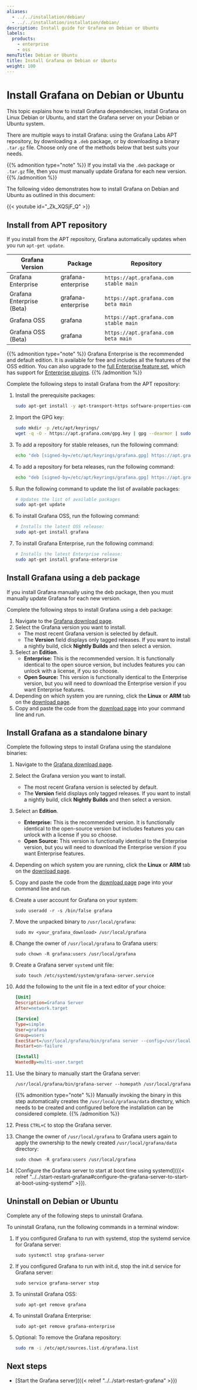 ```yaml
---
aliases:
  - ../../installation/debian/
  - ../../installation/installation/debian/
description: Install guide for Grafana on Debian or Ubuntu
labels:
  products:
    - enterprise
    - oss
menuTitle: Debian or Ubuntu
title: Install Grafana on Debian or Ubuntu
weight: 100
---
```


# Install Grafana on Debian or Ubuntu

This topic explains how to install Grafana dependencies, install Grafana on Linux Debian or Ubuntu, and start the Grafana server on your Debian or Ubuntu system.

There are multiple ways to install Grafana: using the Grafana Labs APT repository, by downloading a `.deb` package, or by downloading a binary `.tar.gz` file. Choose only one of the methods below that best suits your needs.

{{% admonition type="note" %}}
If you install via the `.deb` package or `.tar.gz` file, then you must manually update Grafana for each new version.
{{% /admonition %}}

The following video demonstrates how to install Grafana on Debian and Ubuntu as outlined in this document:

{{< youtube id="_Zk_XQSjF_Q" >}}

## Install from APT repository

If you install from the APT repository, Grafana automatically updates when you run `apt-get update`.

| Grafana Version           | Package            | Repository                            |
| ------------------------- | ------------------ | ------------------------------------- |
| Grafana Enterprise        | grafana-enterprise | `https://apt.grafana.com stable main` |
| Grafana Enterprise (Beta) | grafana-enterprise | `https://apt.grafana.com beta main`   |
| Grafana OSS               | grafana            | `https://apt.grafana.com stable main` |
| Grafana OSS (Beta)        | grafana            | `https://apt.grafana.com beta main`   |

{{% admonition type="note" %}}
Grafana Enterprise is the recommended and default edition. It is available for free and includes all the features of the OSS edition. You can also upgrade to the [full Enterprise feature set](/products/enterprise/?utm_source=grafana-install-page), which has support for [Enterprise plugins](/grafana/plugins/?enterprise=1&utcm_source=grafana-install-page).
{{% /admonition %}}

Complete the following steps to install Grafana from the APT repository:

1. Install the prerequisite packages:

   ```bash
   sudo apt-get install -y apt-transport-https software-properties-common wget
   ```

1. Import the GPG key:

   ```bash
   sudo mkdir -p /etc/apt/keyrings/
   wget -q -O - https://apt.grafana.com/gpg.key | gpg --dearmor | sudo tee /etc/apt/keyrings/grafana.gpg > /dev/null
   ```

1. To add a repository for stable releases, run the following command:

   ```bash
   echo "deb [signed-by=/etc/apt/keyrings/grafana.gpg] https://apt.grafana.com stable main" | sudo tee -a /etc/apt/sources.list.d/grafana.list
   ```

1. To add a repository for beta releases, run the following command:

   ```bash
   echo "deb [signed-by=/etc/apt/keyrings/grafana.gpg] https://apt.grafana.com beta main" | sudo tee -a /etc/apt/sources.list.d/grafana.list
   ```

1. Run the following command to update the list of available packages:

   ```bash
   # Updates the list of available packages
   sudo apt-get update
   ```

1. To install Grafana OSS, run the following command:

   ```bash
   # Installs the latest OSS release:
   sudo apt-get install grafana
   ```

1. To install Grafana Enterprise, run the following command:

   ```bash
   # Installs the latest Enterprise release:
   sudo apt-get install grafana-enterprise
   ```

## Install Grafana using a deb package

If you install Grafana manually using the deb package, then you must manually update Grafana for each new version.

Complete the following steps to install Grafana using a deb package:

1. Navigate to the [Grafana download page](/grafana/download).
1. Select the Grafana version you want to install.
   - The most recent Grafana version is selected by default.
   - The **Version** field displays only tagged releases. If you want to install a nightly build, click **Nightly Builds** and then select a version.
1. Select an **Edition**.
   - **Enterprise:** This is the recommended version. It is functionally identical to the open source version, but includes features you can unlock with a license, if you so choose.
   - **Open Source:** This version is functionally identical to the Enterprise version, but you will need to download the Enterprise version if you want Enterprise features.
1. Depending on which system you are running, click the **Linux** or **ARM** tab on the [download page](/grafana/download).
1. Copy and paste the code from the [download page](/grafana/download) into your command line and run.

## Install Grafana as a standalone binary

Complete the following steps to install Grafana using the standalone binaries:

1. Navigate to the [Grafana download page](/grafana/download).
1. Select the Grafana version you want to install.
   - The most recent Grafana version is selected by default.
   - The **Version** field displays only tagged releases. If you want to install a nightly build, click **Nightly Builds** and then select a version.
1. Select an **Edition**.
   - **Enterprise:** This is the recommended version. It is functionally identical to the open-source version but includes features you can unlock with a license if you so choose.
   - **Open Source:** This version is functionally identical to the Enterprise version, but you will need to download the Enterprise version if you want Enterprise features.
1. Depending on which system you are running, click the **Linux** or **ARM** tab on the [download page](/grafana/download).
1. Copy and paste the code from the [download page](/grafana/download) page into your command line and run.
1. Create a user account for Grafana on your system:

   ```shell
   sudo useradd -r -s /bin/false grafana
   ```

1. Move the unpacked binary to `/usr/local/grafana`:

   ```shell
   sudo mv <your_grafana_download> /usr/local/grafana
   ```

1. Change the owner of `/usr/local/grafana` to Grafana users:

   ```shell
   sudo chown -R grafana:users /usr/local/grafana
   ```

1. Create a Grafana server `systemd` unit file:

   ```shell
   sudo touch /etc/systemd/system/grafana-server.service
   ```

1. Add the following to the unit file in a text editor of your choice:

   ```ini
   [Unit]
   Description=Grafana Server
   After=network.target

   [Service]
   Type=simple
   User=grafana
   Group=users
   ExecStart=/usr/local/grafana/bin/grafana server --config=/usr/local/grafana/conf/grafana.ini --homepath=/usr/local/grafana
   Restart=on-failure

   [Install]
   WantedBy=multi-user.target
   ```

1. Use the binary to manually start the Grafana server:

   ```shell
   /usr/local/grafana/bin/grafana-server --homepath /usr/local/grafana
   ```

   {{% admonition type="note" %}}
   Manually invoking the binary in this step automatically creates the `/usr/local/grafana/data` directory, which needs to be created and configured before the installation can be considered complete.
   {{% /admonition %}}

1. Press `CTRL+C` to stop the Grafana server.
1. Change the owner of `/usr/local/grafana` to Grafana users again to apply the ownership to the newly created `/usr/local/grafana/data` directory:

   ```shell
   sudo chown -R grafana:users /usr/local/grafana
   ```

1. [Configure the Grafana server to start at boot time using systemd]({{< relref "../../start-restart-grafana#configure-the-grafana-server-to-start-at-boot-using-systemd" >}}).

## Uninstall on Debian or Ubuntu

Complete any of the following steps to uninstall Grafana.

To uninstall Grafana, run the following commands in a terminal window:

1. If you configured Grafana to run with systemd, stop the systemd service for Grafana server:

   ```shell
   sudo systemctl stop grafana-server
   ```

1. If you configured Grafana to run with init.d, stop the init.d service for Grafana server:

   ```shell
   sudo service grafana-server stop
   ```

1. To uninstall Grafana OSS:

   ```shell
   sudo apt-get remove grafana
   ```

1. To uninstall Grafana Enterprise:

   ```shell
   sudo apt-get remove grafana-enterprise
   ```

1. Optional: To remove the Grafana repository:

   ```bash
   sudo rm -i /etc/apt/sources.list.d/grafana.list
   ```

## Next steps

- [Start the Grafana server]({{< relref "../../start-restart-grafana" >}})
